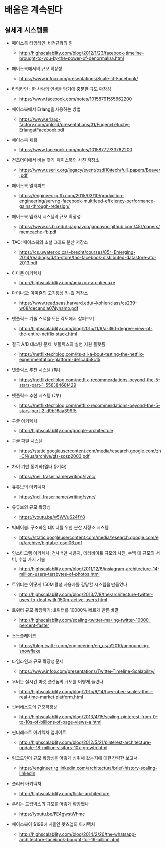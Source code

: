 # 배움은 계속된다

## 실세계 시스템들

- 페이스북 타임라인: 비정규화의 힘
  - http://highscalability.com/blog/2012/1/23/facebook-timeline-brought-to-you-by-the-power-of-denormaliza.html


- 페이스북에서의 규모 확장성
  - https://www.infoq.com/presentations/Scale-at-Facebook/


- 타임라인 : 한 사람의 인생을 담기에 충분한 규모 확장성
  - https://www.facebook.com/notes/10158791565662200


- 페이스북에서 Erlang을 사용하는 방법
  - https://www.erlang-factory.com/upload/presentations/31/EugeneLetuchy-ErlangatFacebook.pdf


- 페이스북 채팅
  - https://www.facebook.com/notes/10158772733762200


- 건초더미에서 바늘 찾기: 페이스북의 사진 저장소
  - https://www.usenix.org/legacy/event/osdi10/tech/full_papers/Beaver.pdf


- 페이스북 멀티피드
  - https://engineering.fb.com/2015/03/10/production-engineering/serving-facebook-multifeed-efficiency-performance-gains-through-redesign/


- 페이스북 멤캐시 시스템의 규모 확장성
  - https://www.cs.bu.edu/~jappavoo/jappavoo.github.com/451/papers/memcache-fb.pdf


- TAO: 페이스북의 소셜 그래프 분산 저장소
  - https://cs.uwaterloo.ca/~brecht/courses/854-Emerging-2014/readings/data-store/tao-facebook-distributed-datastore-atc-2013.pdf


- 아마존 아키텍처
  - http://highscalability.com/amazon-architecture


- 다이나모: 아마존의 고가용성 키-값 저장소
  - https://www.read.seas.harvard.edu/~kohler/class/cs239-w08/decandia07dynamo.pdf


- 넷플릭스 기술 스택을 모든 각도에서 살펴보기
  - http://highscalability.com/blog/2015/11/9/a-360-degree-view-of-the-entire-netflix-stack.html


- 결국 A/B 테스팅 문제: 넷플릭스의 실험 지원 플랫폼
  - https://netflixtechblog.com/its-all-a-bout-testing-the-netflix-experimentation-platform-4e1ca458c15


- 넷플릭스 추천 시스템 (1부)
  - https://netflixtechblog.com/netflix-recommendations-beyond-the-5-stars-part-1-55838468f429


- 넷플릭스 추천 시스템 (2부)
  - https://netflixtechblog.com/netflix-recommendations-beyond-the-5-stars-part-2-d9b96aa399f5


- 구글 아키텍처
  - http://highscalability.com/google-architecture


- 구글 파일 시스템
  - https://static.googleusercontent.com/media/research.google.com/zh-CN/us/archive/gfs-sosp2003.pdf


- 차이 기반 동기화(델타 동기화)
  - https://neil.fraser.name/writing/sync/


- 유튜브의 아키텍처
  - https://neil.fraser.name/writing/sync/


- 유튜브의 규모 확장성
  - https://youtu.be/w5WVu624fY8


- 빅테이블: 구조화된 데이터를 위한 분산 저장소 시스템
  - https://static.googleusercontent.com/media/research.google.com/en//archive/bigtable-osdi06.pdf


- 인스타그램 아키텍처: 천사백만 사용자, 테라바이트 규모의 사진, 수백 대 규모의 서버, 수십 가지 기술
  - http://highscalability.com/blog/2011/12/6/instagram-architecture-14-million-users-terabytes-of-photos.html


- 트위터는 어떻게 150M 활성 사용자를 감당할 시스템을 만들었나
  - http://highscalability.com/blog/2013/7/8/the-architecture-twitter-uses-to-deal-with-150m-active-users.html


- 트위터 규모 확장하기: 트위터를 10000% 빠르게 만든 비결
  - http://highscalability.com/scaling-twitter-making-twitter-10000-percent-faster


- 스노플레이크
  - https://blog.twitter.com/engineering/en_us/a/2010/announcing-snowflake


- 타임라인과 규모 확장성 문제
  - https://www.infoq.com/presentations/Twitter-Timeline-Scalability/


- 우버는 실시간 마켓 플랫폼의 규모를 어떻게 늘렸나
  - http://highscalability.com/blog/2015/9/14/how-uber-scales-their-real-time-market-platform.html


- 핀터레스트의 규모확장성
  - http://highscalability.com/blog/2013/4/15/scaling-pinterest-from-0-to-10s-of-billions-of-page-views-a.html


- 핀터레스트 아키텍처 업데이트
  - http://highscalability.com/blog/2012/5/21/pinterest-architecture-update-18-million-visitors-10x-growth.html


- 링크드인이 규모 확장성을 어떻게 성취해 왔는지에 대한 간략한 보고서
  - https://engineering.linkedin.com/architecture/brief-history-scaling-linkedin


- 플리커 아키텍처
  - http://highscalability.com/flickr-architecture


- 우리는 드랍박스의 규모를 어떻게 확장했나
  - https://youtu.be/PE4gwstWhmc


- 페이스북이 $19B에 사들인 왓츠앱의 아키텍처
  - http://highscalability.com/blog/2014/2/26/the-whatsapp-architecture-facebook-bought-for-19-billion.html
